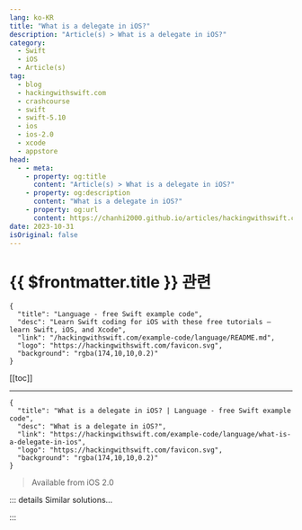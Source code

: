 ```yaml
---
lang: ko-KR
title: "What is a delegate in iOS?"
description: "Article(s) > What is a delegate in iOS?"
category:
  - Swift
  - iOS
  - Article(s)
tag: 
  - blog
  - hackingwithswift.com
  - crashcourse
  - swift
  - swift-5.10
  - ios
  - ios-2.0
  - xcode
  - appstore
head:
  - - meta:
    - property: og:title
      content: "Article(s) > What is a delegate in iOS?"
    - property: og:description
      content: "What is a delegate in iOS?"
    - property: og:url
      content: https://chanhi2000.github.io/articles/hackingwithswift.com/example-code/language/what-is-a-delegate-in-ios.html
date: 2023-10-31
isOriginal: false
---
```


# {{ $frontmatter.title }} 관련

```component VPCard
{
  "title": "Language - free Swift example code",
  "desc": "Learn Swift coding for iOS with these free tutorials – learn Swift, iOS, and Xcode",
  "link": "/hackingwithswift.com/example-code/language/README.md",
  "logo": "https://hackingwithswift.com/favicon.svg",
  "background": "rgba(174,10,10,0.2)"
}
```

[[toc]]

---

```component VPCard
{
  "title": "What is a delegate in iOS? | Language - free Swift example code",
  "desc": "What is a delegate in iOS?",
  "link": "https://hackingwithswift.com/example-code/language/what-is-a-delegate-in-ios",
  "logo": "https://hackingwithswift.com/favicon.svg",
  "background": "rgba(174,10,10,0.2)"
}
```

> Available from iOS 2.0

<!-- TODO: 작성 -->

<!-- 
Delegates are extremely common in iOS development, but fortunately they are easy to understand: a delegate is any object that should be notified when something interesting has happened. What that "something interesting" means depends on the context: for example, a table view's delegate gets notified when the user taps on a row, whereas a navigation controller's delegate gets notified when the user moves between view controllers.

When you agree to be the delegate for an object, you will almost certainly need to conform to a specific protocol, such as `UITableViewDelegate`. These protocols will usually have some optional methods that you can implement if you care when something happens, for example, table views can notify you when users *deselect* a row, but most developers don't care. These protocols may also have some required methods that you *must* implement.

-->

::: details Similar solutions…

<!--
/example-code/system/how-to-handle-the-https-requirements-in-ios-with-app-transport-security">How to handle the HTTPS requirements in iOS with App Transport Security 
/example-code/catalyst/how-to-detect-your-ios-app-is-running-on-macos-catalyst">How to detect your iOS app is running on macOS Catalyst 
/example-code/language/how-to-use-compiler-directives-to-detect-the-ios-simulator">How to use compiler directives to detect the iOS Simulator 
/example-code/media/uiimagewritetosavedphotosalbum-how-to-write-to-the-ios-photo-album">UIImageWriteToSavedPhotosAlbum(): how to write to the iOS photo album 
/example-code/system/how-to-identify-an-ios-device-uniquely-with-identifierforvendor">How to identify an iOS device uniquely with identifierForVendor</a>
-->

:::

